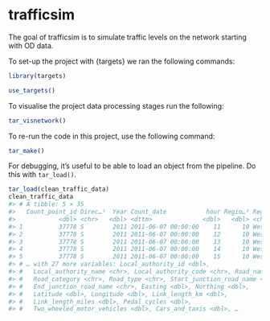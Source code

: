 
<!-- README.md is generated from README.Rmd. Please edit that file -->

# trafficsim

<!-- badges: start -->
<!-- badges: end -->

The goal of trafficsim is to simulate traffic levels on the network
starting with OD data.

To set-up the project with {targets} we ran the following commands:

``` r
library(targets)
```

``` r
use_targets()
```

To visualise the project data processing stages run the following:

``` r
tar_visnetwork()
```

To re-run the code in this project, use the following command:

``` r
tar_make()
```

For debugging, it’s useful to be able to load an object from the
pipeline. Do this with `tar_load()`.

``` r
tar_load(clean_traffic_data)
clean_traffic_data
#> # A tibble: 5 × 35
#>   Count_point_id Direc…¹  Year Count_date           hour Regio…² Regio…³ Regio…⁴
#>            <dbl> <chr>   <dbl> <dttm>              <dbl>   <dbl> <chr>   <chr>  
#> 1          37778 S        2011 2011-06-07 00:00:00    11      10 West M… E12000…
#> 2          37778 S        2011 2011-06-07 00:00:00    12      10 West M… E12000…
#> 3          37778 S        2011 2011-06-07 00:00:00    13      10 West M… E12000…
#> 4          37778 S        2011 2011-06-07 00:00:00    14      10 West M… E12000…
#> 5          37778 S        2011 2011-06-07 00:00:00    15      10 West M… E12000…
#> # … with 27 more variables: Local_authority_id <dbl>,
#> #   Local_authority_name <chr>, Local_authority_code <chr>, Road_name <chr>,
#> #   Road_category <chr>, Road_type <chr>, Start_junction_road_name <chr>,
#> #   End_junction_road_name <chr>, Easting <dbl>, Northing <dbl>,
#> #   Latitude <dbl>, Longitude <dbl>, Link_length_km <dbl>,
#> #   Link_length_miles <dbl>, Pedal_cycles <dbl>,
#> #   Two_wheeled_motor_vehicles <dbl>, Cars_and_taxis <dbl>, …
```
